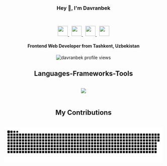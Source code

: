 

<p align="center">
  <h3 align="center">Hey 👋, I'm Davranbek</h3>
</p>

<br>






<p align="center"> <a href="https://www.facebook.com/profile.php?id=100049507418781&mibextid=ZbWKwL" target="_blank" rel="noreferrer"> <picture> <source media="(prefers-color-scheme: light)" srcset="https://raw.githubusercontent.com/danielcranney/readme-generator/main/public/icons/socials/facebook-dark.svg" /> <source media="(prefers-color-scheme: light)" srcset="https://raw.githubusercontent.com/danielcranney/readme-generator/main/public/icons/socials/facebook.svg" /> <img src="https://raw.githubusercontent.com/danielcranney/readme-generator/main/public/icons/socials/facebook.svg" width="32" height="32" /> </picture> </a> &nbsp; <a href="http://www.instagram.com/d_sabirbayev" target="_blank" rel="noreferrer"> <picture> <source media="(prefers-color-scheme: light)" srcset="undefined" /> <source media="(prefers-color-scheme: light)" srcset="https://raw.githubusercontent.com/danielcranney/readme-generator/main/public/icons/socials/instagram.svg" /> <img src="https://raw.githubusercontent.com/danielcranney/readme-generator/main/public/icons/socials/instagram.svg" width="32" height="32" /> </picture> </a> &nbsp; <a href="https://www.linkedin.com/in/davranbek-sabirbayev" target="_blank" rel="noreferrer"> <picture> <source media="(prefers-color-scheme: light)" srcset="https://raw.githubusercontent.com/danielcranney/readme-generator/main/public/icons/socials/linkedin-dark.svg" /> <source media="(prefers-color-scheme: light)" srcset="https://raw.githubusercontent.com/danielcranney/readme-generator/main/public/icons/socials/linkedin.svg" /> <img src="https://raw.githubusercontent.com/danielcranney/readme-generator/main/public/icons/socials/linkedin.svg" width="32" height="32" /> </picture> </a> &nbsp; <a href="https://www.x.com/sabirbaevD" target="_blank" rel="noreferrer"> <picture> <source media="(prefers-color-scheme: light)" srcset="https://raw.githubusercontent.com/danielcranney/readme-generator/main/public/icons/socials/twitter-dark.svg" /> <source media="(prefers-color-scheme: light)" srcset="https://raw.githubusercontent.com/danielcranney/readme-generator/main/public/icons/socials/twitter.svg" /> <img src="https://raw.githubusercontent.com/danielcranney/readme-generator/main/public/icons/socials/twitter.svg" width="32" height="32" /> </picture> </a></p>   
      


<p align="center">
  <h4 align="center">Frontend Web Developer from Tashkent, Uzbekistan</h4>
</p>

<p align="center"> 
  <img align="center" src="https://komarev.com/ghpvc/?username=dsabirbaev&color=blue&style=flat-square" alt="davranbek profile views" />
</p>


<h2 align="center"> Languages-Frameworks-Tools </h2>
<br>
<div align="center">
    <img src="https://skillicons.dev/icons?i=javascript,typescript,react,nextjs,vue,nuxtjs,redux,pinia,html,css,sass,bootstrap,tailwind" /><br>
   
</div>

<br>

<div align="center">
     <h2> My Contributions </h2>
     <br>
     <img width="600" src="assets/github-snake.svg" alt="snake"/>
     <br>
     
</div>




